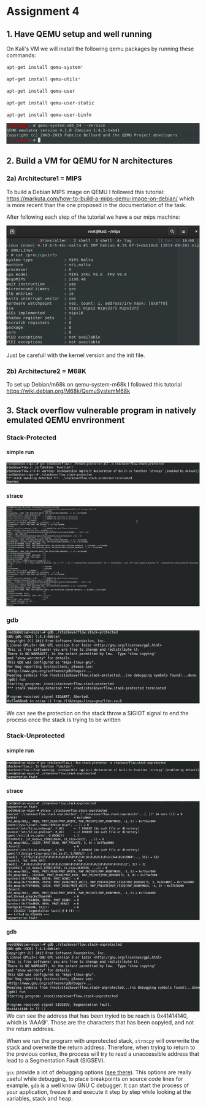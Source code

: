# Assignment 4

## 1. Have QEMU setup and well running

On Kali's VM we will install the following qemu packages by running these commands:

```bash
apt-get install qemu-system*
```
```bash
apt-get install qemu-utils*
```
```bash
apt-get install qemu-user
```
```bash
apt-get install qemu-user-static
```
```bash
apt-get install qemu-user-binfm
```
![check-version-qemu](img/check-version-qemu.png)

## 2. Build a VM for QEMU for N architectures

### 2a) Architecture1 = MIPS

To build a Debian MIPS image on QEMU I followed this tutorial: https://markuta.com/how-to-build-a-mips-qemu-image-on-debian/ which is more recent than the one proposed in the documentation of the task.

After following each step of the tutorial we have a our mips machine:

![](img/mips.png)

Just be carefull with the kernel version and the init file.

### 2b) Architecture2 = M68K

To set up Debian/m68k on qemu-system-m68k I followed this tutorial https://wiki.debian.org/M68k/QemuSystemM68k 

## 3. Stack overflow vulnerable program in natively emulated QEMU envrironment
### Stack-Protected

#### simple run
![](img/stackprotected-simple.png)

#### strace
 ![](img/stackprotected-strace.png)

### gdb
![](img/stackprotected-gdb.png)

We can see the protection on the stack throw a SIGIOT signal to end the process once the stack is trying to be written

### Stack-Unprotected

#### simple run
![](img/stackunprotected-simple.png)

#### strace
![](img/stackunprotected-strace.png)

#### gdb
![](img/stackunprotected-gdb.png)
We can see the address that has been tryied to be reach is 0x41414140, which is 'AAA@'. Those are the characters that has been copyied, and not the return address.

When we run the program with unprotected stack, `strncpy` will overwrite the stack and overwrite the return address. Therefore, when trying to return to the previous contex, the process will try to read a unaccessible address that lead to a Segmentation Fault (SIGSEV).



`gcc` provide a lot of debugging options ([see there](https://gcc.gnu.org/onlinedocs/gcc/Debugging-Options.html)). This options are really useful while debugging, to place breakpoints on source code lines for example.
`gdb` is a well know GNU C debugger. It can start the process of your application, freeze it and execute it step by step while looking at the variables, stack and heap.
